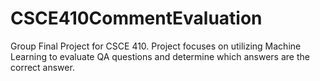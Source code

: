 # CSCE410CommentEvaluation
Group Final Project for CSCE 410. Project focuses on utilizing Machine Learning to evaluate QA questions and determine which answers are the correct answer.
